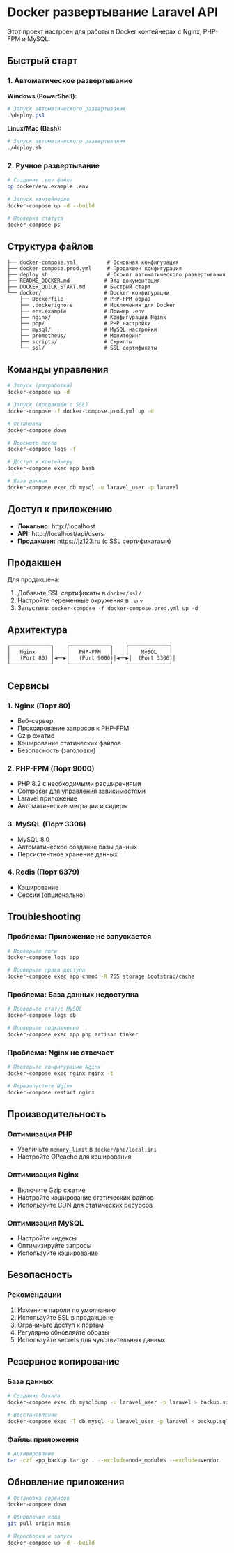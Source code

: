 # Docker развертывание Laravel API

Этот проект настроен для работы в Docker контейнерах с Nginx, PHP-FPM и MySQL.

## Быстрый старт

### 1. Автоматическое развертывание

**Windows (PowerShell):**
```powershell
# Запуск автоматического развертывания
.\deploy.ps1
```

**Linux/Mac (Bash):**
```bash
# Запуск автоматического развертывания
./deploy.sh
```

### 2. Ручное развертывание
```bash
# Создание .env файла
cp docker/env.example .env

# Запуск контейнеров
docker-compose up -d --build

# Проверка статуса
docker-compose ps
```

## Структура файлов

```
├── docker-compose.yml          # Основная конфигурация
├── docker-compose.prod.yml     # Продакшен конфигурация
├── deploy.sh                   # Скрипт автоматического развертывания
├── README_DOCKER.md           # Эта документация
├── DOCKER_QUICK_START.md      # Быстрый старт
└── docker/                    # Docker конфигурации
    ├── Dockerfile             # PHP-FPM образ
    ├── .dockerignore          # Исключения для Docker
    ├── env.example            # Пример .env
    ├── nginx/                 # Конфигурации Nginx
    ├── php/                   # PHP настройки
    ├── mysql/                 # MySQL настройки
    ├── prometheus/            # Мониторинг
    ├── scripts/               # Скрипты
    └── ssl/                   # SSL сертификаты
```

## Команды управления

```bash
# Запуск (разработка)
docker-compose up -d

# Запуск (продакшен с SSL)
docker-compose -f docker-compose.prod.yml up -d

# Остановка
docker-compose down

# Просмотр логов
docker-compose logs -f

# Доступ к контейнеру
docker-compose exec app bash

# База данных
docker-compose exec db mysql -u laravel_user -p laravel
```

## Доступ к приложению

- **Локально:** http://localhost
- **API:** http://localhost/api/users
- **Продакшен:** https://jz123.ru (с SSL сертификатами)

## Продакшен

Для продакшена:

1. Добавьте SSL сертификаты в `docker/ssl/`
2. Настройте переменные окружения в `.env`
3. Запустите: `docker-compose -f docker-compose.prod.yml up -d`

## Архитектура

```
┌─────────────┐    ┌─────────────┐    ┌─────────────┐
│   Nginx     │    │   PHP-FPM   │    │    MySQL    │
│   (Port 80) │◄──►│   (Port 9000)│◄──►│  (Port 3306)│
└─────────────┘    └─────────────┘    └─────────────┘
```

## Сервисы

### 1. Nginx (Порт 80)
- Веб-сервер
- Проксирование запросов к PHP-FPM
- Gzip сжатие
- Кэширование статических файлов
- Безопасность (заголовки)

### 2. PHP-FPM (Порт 9000)
- PHP 8.2 с необходимыми расширениями
- Composer для управления зависимостями
- Laravel приложение
- Автоматические миграции и сидеры

### 3. MySQL (Порт 3306)
- MySQL 8.0
- Автоматическое создание базы данных
- Персистентное хранение данных

### 4. Redis (Порт 6379)
- Кэширование
- Сессии (опционально)

## Troubleshooting

### Проблема: Приложение не запускается
```bash
# Проверьте логи
docker-compose logs app

# Проверьте права доступа
docker-compose exec app chmod -R 755 storage bootstrap/cache
```

### Проблема: База данных недоступна
```bash
# Проверьте статус MySQL
docker-compose logs db

# Проверьте подключение
docker-compose exec app php artisan tinker
```

### Проблема: Nginx не отвечает
```bash
# Проверьте конфигурацию Nginx
docker-compose exec nginx nginx -t

# Перезапустите Nginx
docker-compose restart nginx
```

## Производительность

### Оптимизация PHP
- Увеличьте `memory_limit` в `docker/php/local.ini`
- Настройте OPcache для кэширования

### Оптимизация Nginx
- Включите Gzip сжатие
- Настройте кэширование статических файлов
- Используйте CDN для статических ресурсов

### Оптимизация MySQL
- Настройте индексы
- Оптимизируйте запросы
- Используйте кэширование

## Безопасность

### Рекомендации
1. Измените пароли по умолчанию
2. Используйте SSL в продакшене
3. Ограничьте доступ к портам
4. Регулярно обновляйте образы
5. Используйте secrets для чувствительных данных

## Резервное копирование

### База данных
```bash
# Создание бэкапа
docker-compose exec db mysqldump -u laravel_user -p laravel > backup.sql

# Восстановление
docker-compose exec -T db mysql -u laravel_user -p laravel < backup.sql
```

### Файлы приложения
```bash
# Архивирование
tar -czf app_backup.tar.gz . --exclude=node_modules --exclude=vendor
```

## Обновление приложения

```bash
# Остановка сервисов
docker-compose down

# Обновление кода
git pull origin main

# Пересборка и запуск
docker-compose up -d --build
``` 